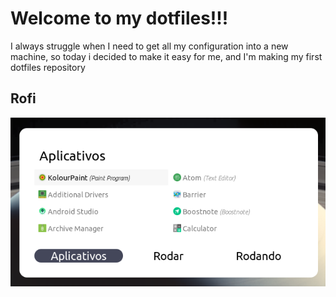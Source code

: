 # Welcome to my dotfiles!!!

I always struggle when I need to get all my configuration into a new machine, so today i decided to make it easy for me, and I'm making my first dotfiles repository


## Rofi

![Rofi](https://raw.githubusercontent.com/Arthurcn96/dotfiles/master/.images/rofi.png)

